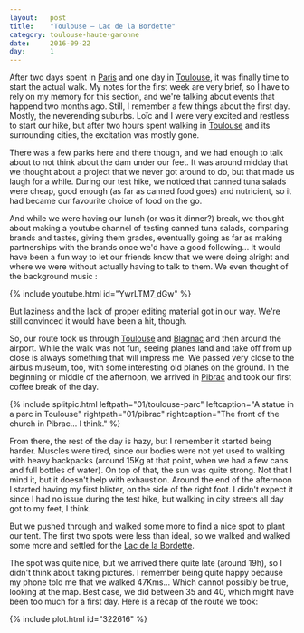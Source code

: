 ```yaml
---
layout:   post
title:    "Toulouse — Lac de la Bordette"
category: toulouse-haute-garonne
date:     2016-09-22
day:      1
---
```


After two days spent in [Paris](https://www.google.fr/maps/place/Paris/@48.8589507,2.2775172,12z/data=!3m1!4b1!4m5!3m4!1s0x47e66e1f06e2b70f:0x40b82c3688c9460!8m2!3d48.856614!4d2.3522219?hl=fr) and one day in [Toulouse](https://www.google.fr/maps/place/Toulouse/@43.6008029,1.3628011,12z/data=!3m1!4b1!4m5!3m4!1s0x12aebb6fec7552ff:0x406f69c2f411030!8m2!3d43.604652!4d1.444209?hl=fr), it was finally time to start the actual walk. My notes for the first week are very brief, so I have to rely on my memory for this section, and we're talking about events that happend two months ago. Still, I remember a few things about the first day. Mostly, the neverending suburbs. Loïc and I were very excited and restless to start our hike, but after two hours spent walking in [Toulouse](https://www.google.fr/maps/place/Toulouse/@43.6008029,1.3628011,12z/data=!3m1!4b1!4m5!3m4!1s0x12aebb6fec7552ff:0x406f69c2f411030!8m2!3d43.604652!4d1.444209?hl=fr) and its surrounding cities, the excitation was mostly gone.

There was a few parks here and there though, and we had enough to talk about to not think about the dam under our feet. It was around midday that we thought about a project that we never got around to do, but that made us laugh for a while. During our test hike, we noticed that canned tuna salads were cheap, good enough (as far as canned food goes) and nutricient, so it had became our favourite choice of food on the go.

And while we were having our lunch (or was it dinner?) break, we thought about making a youtube channel of testing canned tuna salads, comparing brands and tastes, giving them grades, eventually going as far as making partnerships with the brands once we'd have a good following... It would have been a fun way to let our friends know that we were doing alright and where we were without actually having to talk to them. We even thought of the background music :

{% include youtube.html id="YwrLTM7_dGw" %}

But laziness and the lack of proper editing material got in our way. We're still convinced it would have been a hit, though.

So, our route took us through [Toulouse](https://www.google.fr/maps/place/Toulouse/@43.6008029,1.3628011,12z/data=!3m1!4b1!4m5!3m4!1s0x12aebb6fec7552ff:0x406f69c2f411030!8m2!3d43.604652!4d1.444209?hl=fr) and [Blagnac](https://www.google.fr/maps/place/31700+Blagnac/@43.6410098,1.3420066,13z/data=!3m1!4b1!4m5!3m4!1s0x12aea5317078e255:0xfeb61ad68d97a759!8m2!3d43.635087!4d1.39703?hl=fr) and then around the airport. While the walk was not fun, seeing planes land and take off from up close is always something that will impress me. We passed very close to the airbus museum, too, with some interesting old planes on the ground. In the beginning or middle of the afternoon, we arrived in [Pibrac](https://www.google.fr/maps/place/Pibrac/@43.6245503,1.2233496,13z/data=!3m1!4b1!4m5!3m4!1s0x12aeb21e6d1a173b:0xe9c03f78f2c62365!8m2!3d43.618937!4d1.283406?hl=fr) and took our first coffee break of the day.

{% include splitpic.html leftpath="01/toulouse-parc" leftcaption="A statue in a parc in Toulouse" rightpath="01/pibrac" rightcaption="The front of the church in Pibrac... I think." %}

From there, the rest of the day is hazy, but I remember it started being harder. Muscles were tired, since our bodies were not yet used to walking with heavy backpacks (around 15Kg at that point, when we had a few cans and full bottles of water). On top of that, the sun was quite strong. Not that I mind it, but it doesn't help with exhaustion. Around the end of the afternoon I started having my first blister, on the side of the right foot. I didn't expect it since I had no issue during the test hike, but walking in city streets all day got to my feet, I think.

But we pushed through and walked some more to find a nice spot to plant our tent. The first two spots were less than ideal, so we walked and walked some more and settled for the [Lac de la Bordette](https://www.google.com/maps/place/Lac+de+la+Bordette/@43.6400999,1.2262408,17z/data=!3m1!4b1!4m5!3m4!1s0x12aead5cd03552a3:0xc1091275eb17b56c!8m2!3d43.6404025!4d1.2282063?hl=en).

The spot was quite nice, but we arrived there quite late (around 19h), so I didn't think about taking pictures. I remember being quite happy because my phone told me that we walked 47Kms... Which cannot possibly be true, looking at the map. Best case, we did between 35 and 40, which might have been too much for a first day. Here is a recap of the route we took:

{% include plot.html id="322616" %}
